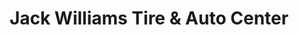 ---
title: "Jack Williams Tire & Auto Center"
url: /towanda/jack-williams-tire-und-auto-center/
shop: Autowerkstatt
---